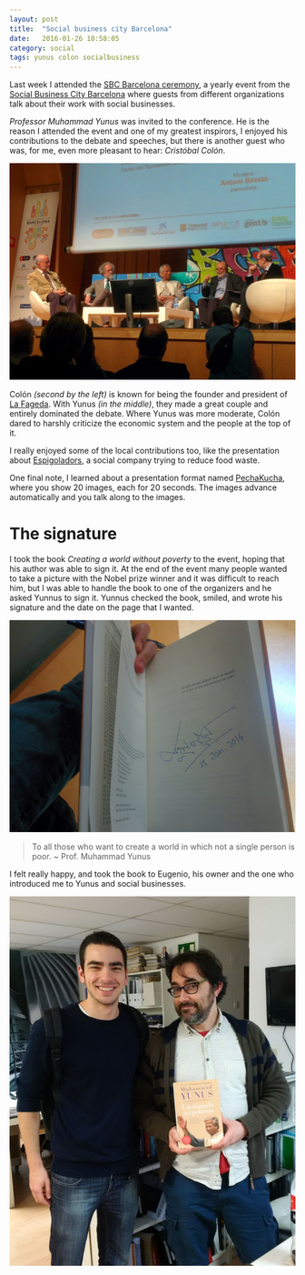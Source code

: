 ```yaml
---
layout: post
title:  "Social business city Barcelona"
date:   2016-01-26 10:58:05
category: social
tags: yunus colon socialbusiness
---
```


Last week I attended the [SBC Barcelona ceremony][sbcCeremony], a yearly event from the [Social Business City Barcelona][sbc] where guests from different organizations talk about their work with social businesses.

*Professor Muhammad Yunus* was invited to the conference. He is the reason I attended the event and one of my greatest inspirors, I enjoyed his contributions to the debate and speeches, but there is another guest who was, for me, even more pleasant to hear: *Cristóbal Colón*.

![The debate](/assets/2016-02/sbc-debate.jpg)

Colón *(second by the left)* is known for being the founder and president of [La Fageda][fageda]. With Yunus *(in the middle)*, they made a great couple and entirely dominated the debate. Where Yunus was more moderate, Colón dared to harshly criticize the economic system and the people at the top of it.

I really enjoyed some of the local contributions too, like the presentation about [Espigoladors][espigoladors], a social company trying to reduce food waste.

One final note, I learned about a presentation format named [PechaKucha][pechakucha], where you show 20 images, each for 20 seconds. The images advance automatically and you talk along to the images.

# The signature

I took the book *Creating a world without poverty* to the event, hoping that his author was able to sign it. At the end of the event many people wanted to take a picture with the Nobel prize winner and it was difficult to reach him, but I was able to handle the book to one of the organizers and he asked Yunnus to sign it. Yunnus checked the book, smiled, and wrote his signature and the date on the page that I wanted.

![Yunus' signature](/assets/2016-02/yunus-book-signature.jpg)

> To all those who want to create a world in which not a single person is poor. ~ Prof. Muhammad Yunus

I felt really happy, and took the book to Eugenio, his owner and the one who introduced me to Yunus and social businesses.

![The trophy](/assets/2016-02/yunus-book-picture.jpg)

[sbcCeremony]: http://www.sbcbarcelona.org/gallerylangen/?lang=en
[sbc]: http://www.sbcbarcelona.org
[espigoladors]: http://www.espigoladors.cat/ca/
[pechakucha]: http://www.pechakucha.org/faq
[fageda]: http://www.fageda.com/
